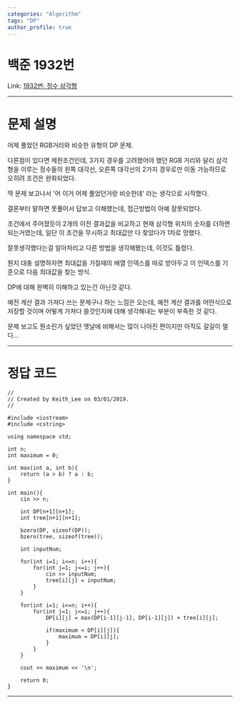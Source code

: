 ```yaml
---
categories: "Algorithm"
tags: "DP"
author_profile: true
---
```

# 백준 1932번
Link: [1932번: 정수 삼각형][BOJLink]

[BOJLink]: https://www.acmicpc.net/problem/1932
<hr/>

# 문제 설명
어제 풀었던 RGB거리와 비슷한 유형의 DP 문제.

다른점이 있다면 제한조건인데, 3가지 경우를 고려했어야 했던 RGB 거리와 달리 삼각형을 이루는 정수들의 왼쪽 대각선, 오른쪽 대각선의 2가지 경우로만 이동 가능하므로 오히려 조건은 완화되었다.

딱 문제 보고나서 '어 이거 어제 풀었던거랑 비슷한데' 라는 생각으로 시작했다.

결론부터 말하면 못풀어서 답보고 이해했는데, 접근방법이 아예 잘못되었다.

조건에서 주어졌듯이 2개의 이전 결과값을 비교하고 현재 삼각형 위치의 숫자를 더하면 되는거였는데, 일단 이 조건을 무시하고 최대값만 다 찾았다가 1차로 망했다.

잘못생각했다는걸 알아차리고 다른 방법을 생각해봤는데, 이것도 틀렸다.

뭔지 대충 설명하자면 최대값을 가질때의 배열 인덱스를 따로 받아두고 이 인덱스를 기준으로 다음 최대값을 찾는 방식.

DP에 대해 완벽히 이해하고 있는건 아닌것 같다.

예전 계산 결과 가져다 쓰는 문제구나 하는 느낌은 오는데, 예전 계산 결과를 어떤식으로 저장할 것이며 어떻게 가져다 쓸것인지에 대해 생각해내는 부분이 부족한 것 같다.

문제 보고도 뭔소린가 싶었던 옛날에 비해서는 많이 나아진 편이지만 아직도 갈길이 멀다...
<hr/>

# 정답 코드
```
//
// Created by Keith_Lee on 03/01/2019.
//

#include <iostream>
#include <cstring>

using namespace std;

int n;
int maximum = 0;

int max(int a, int b){
    return (a > b) ? a : b;
}

int main(){
    cin >> n;

    int DP[n+1][n+1];
    int tree[n+1][n+1];

    bzero(DP, sizeof(DP));
    bzero(tree, sizeof(tree));

    int inputNum;

    for(int i=1; i<=n; i++){
        for(int j=1; j<=i; j++){
            cin >> inputNum;
            tree[i][j] = inputNum;
        }
    }

    for(int i=1; i<=n; i++){
        for(int j=1; j<=i; j++){
            DP[i][j] = max(DP[i-1][j-1], DP[i-1][j]) + tree[i][j];

            if(maximum < DP[i][j]){
                maximum = DP[i][j];
            }
        }
    }

    cout << maximum << '\n';

    return 0;
}
```
<hr/>